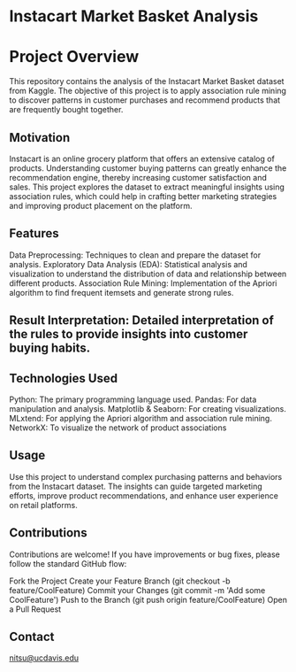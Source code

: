 # Instacart Market Basket Analysis

# Project Overview
This repository contains the analysis of the Instacart Market Basket dataset from Kaggle. The objective of this project is to apply association rule mining to discover patterns in customer purchases and recommend products that are frequently bought together.

## Motivation
Instacart is an online grocery platform that offers an extensive catalog of products. Understanding customer buying patterns can greatly enhance the recommendation engine, thereby increasing customer satisfaction and sales. This project explores the dataset to extract meaningful insights using association rules, which could help in crafting better marketing strategies and improving product placement on the platform.

## Features
Data Preprocessing: Techniques to clean and prepare the dataset for analysis.
Exploratory Data Analysis (EDA): Statistical analysis and visualization to understand the distribution of data and relationship between different products.
Association Rule Mining: Implementation of the Apriori algorithm to find frequent itemsets and generate strong rules.

## Result Interpretation: Detailed interpretation of the rules to provide insights into customer buying habits.

## Technologies Used
Python: The primary programming language used.
Pandas: For data manipulation and analysis.
Matplotlib & Seaborn: For creating visualizations.
MLxtend: For applying the Apriori algorithm and association rule mining.
NetworkX: To visualize the network of product associations


## Usage
Use this project to understand complex purchasing patterns and behaviors from the Instacart dataset. The insights can guide targeted marketing efforts, improve product recommendations, and enhance user experience on retail platforms.

## Contributions
Contributions are welcome! If you have improvements or bug fixes, please follow the standard GitHub flow:

Fork the Project
Create your Feature Branch (git checkout -b feature/CoolFeature)
Commit your Changes (git commit -m 'Add some CoolFeature')
Push to the Branch (git push origin feature/CoolFeature)
Open a Pull Request


## Contact
nitsu@ucdavis.edu

